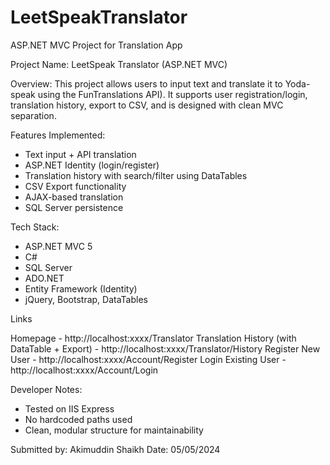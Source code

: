 # LeetSpeakTranslator
ASP.NET MVC Project for Translation App

Project Name: LeetSpeak Translator (ASP.NET MVC)

Overview:
This project allows users to input text and translate it to Yoda-speak using the FunTranslations API). It supports user registration/login, translation history, export to CSV, and is designed with clean MVC separation.

Features Implemented:
- Text input + API translation
- ASP.NET Identity (login/register)
- Translation history with search/filter using DataTables
- CSV Export functionality
- AJAX-based translation 
- SQL Server persistence

Tech Stack:
- ASP.NET MVC 5
- C#
- SQL Server
- ADO.NET
- Entity Framework (Identity)
- jQuery, Bootstrap, DataTables

Links

Homepage - http://localhost:xxxx/Translator
Translation History (with DataTable + Export) - http://localhost:xxxx/Translator/History
Register New User - http://localhost:xxxx/Account/Register
Login Existing User -http://localhost:xxxx/Account/Login


Developer Notes:
- Tested on IIS Express
- No hardcoded paths used
- Clean, modular structure for maintainability

Submitted by: Akimuddin Shaikh
Date: 05/05/2024

